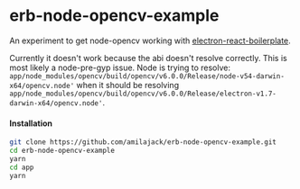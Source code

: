 erb-node-opencv-example
=======================

An experiment to get node-opencv working with [electron-react-boilerplate](https://github.com/chentsulin/electron-react-boilerplate).

Currently it doesn't work because the abi doesn't resolve correctly. This is most likely a node-pre-gyp issue. Node is trying to resolve: `app/node_modules/opencv/build/opencv/v6.0.0/Release/node-v54-darwin-x64/opencv.node'` when it should be resolving `app/node_modules/opencv/build/opencv/v6.0.0/Release/electron-v1.7-darwin-x64/opencv.node'`.

#### Installation
```bash
git clone https://github.com/amilajack/erb-node-opencv-example.git
cd erb-node-opencv-example
yarn
cd app
yarn
```

